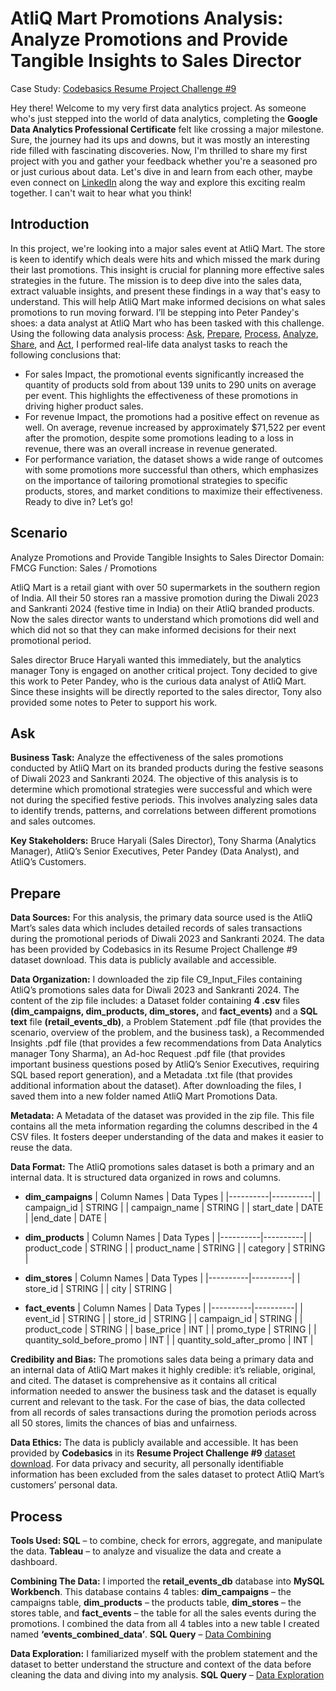 # AtliQ Mart Promotions Analysis: Analyze Promotions and Provide Tangible Insights to Sales Director
Case Study: [Codebasics Resume Project Challenge #9](https://codebasics.io/challenge/codebasics-resume-project-challenge)

Hey there! Welcome to my very first data analytics project. As someone who's just stepped into the world of data analytics, completing the **Google Data Analytics Professional Certificate** felt like crossing a major milestone. Sure, the journey had its ups and downs, but it was mostly an interesting ride filled with fascinating discoveries. Now, I'm thrilled to share my first project with you and gather your feedback whether you're a seasoned pro or just curious about data. Let's dive in and learn from each other, maybe even connect on [LinkedIn](www.linkedin.com/in/bridgetoeze/) along the way and explore this exciting realm together. I can't wait to hear what you think! 

## Introduction
In this project, we're looking into a major sales event at AtliQ Mart. The store is keen to identify which deals were hits and which missed the mark during their last promotions. This insight is crucial for planning more effective sales strategies in the future. The mission is to deep dive into the sales data, extract valuable insights, and present these findings in a way that's easy to understand. This will help AtliQ Mart make informed decisions on what sales promotions to run moving forward. 
I’ll be stepping into Peter Pandey's shoes: a data analyst at AtliQ Mart who has been tasked with this challenge. Using the following data analysis process: [Ask](), [Prepare](), [Process](), [Analyze](), [Share](), and [Act](), I performed real-life data analyst tasks to reach the following conclusions that:
-	For sales Impact, the promotional events significantly increased the quantity of products sold from about 139 units to 290 units on average per event. This highlights the effectiveness of these promotions in driving higher product sales.
-	For revenue Impact, the promotions had a positive effect on revenue as well. On average, revenue increased by approximately $71,522 per event after the promotion, despite some promotions leading to a loss in revenue, there was an overall increase in revenue generated.
-	For performance variation, the dataset shows a wide range of outcomes with some promotions more successful than others, which emphasizes on the importance of tailoring promotional strategies to specific products, stores, and market conditions to maximize their effectiveness.
Ready to dive in? Let’s go!

## Scenario
Analyze Promotions and Provide Tangible Insights to Sales Director
Domain: FMCG Function: Sales / Promotions 

AtliQ Mart is a retail giant with over 50 supermarkets in the southern region of India. All their 50 stores ran a massive promotion during the Diwali 2023 and Sankranti 2024 (festive time in India) on their AtliQ branded products. Now the sales director wants to understand which promotions did well and which did not so that they can make informed decisions for their next promotional period. 

Sales director Bruce Haryali wanted this immediately, but the analytics manager Tony is engaged on another critical project. Tony decided to give this work to Peter Pandey, who is the curious data analyst of AtliQ Mart. Since these insights will be directly reported to the sales director, Tony also provided some notes to Peter to support his work.

## Ask
**Business Task:** Analyze the effectiveness of the sales promotions conducted by AtliQ Mart on its branded products during the festive seasons of Diwali 2023 and Sankranti 2024. The objective of this analysis is to determine which promotional strategies were successful and which were not during the specified festive periods. This involves analyzing sales data to identify trends, patterns, and correlations between different promotions and sales outcomes. 

**Key Stakeholders:** Bruce Haryali (Sales Director), Tony Sharma (Analytics Manager), AtliQ’s Senior Executives, Peter Pandey (Data Analyst), and AtliQ’s Customers.

## Prepare
**Data Sources:** For this analysis, the primary data source used is the AtliQ Mart’s sales data which includes detailed records of sales transactions during the promotional periods of Diwali 2023 and Sankranti 2024. The data has been provided by Codebasics in its Resume Project Challenge #9 dataset download. This data is publicly available and accessible. 

**Data Organization:** I downloaded the zip file C9_Input_Files containing AtliQ’s promotions sales data for Diwali 2023 and Sankranti 2024. The content of the zip file includes: a Dataset folder containing **4 .csv** files **(dim_campaigns, dim_products, dim_stores,** and **fact_events)** and a **SQL text** file **(retail_events_db)**, a Problem Statement .pdf file (that provides the scenario, overview of the problem, and the business task), a Recommended Insights .pdf file (that provides a few recommendations from Data Analytics manager Tony Sharma), an Ad-hoc Request .pdf file (that provides important business questions posed by AtliQ’s Senior Executives, requiring SQL based report generation), and a Metadata .txt file (that provides additional information about the dataset). After downloading the files, I saved them into a new folder named AtliQ Mart Promotions Data.

**Metadata:** A Metadata of the  dataset was provided in the zip file. This file contains all the meta information regarding the columns described in the 4 CSV files.  It fosters deeper understanding of the data and makes it easier to reuse the data. 

**Data Format:** The AtliQ promotions sales dataset is both a primary and an internal data. It is structured data organized in rows and columns. 

- **dim_campaigns**
  | Column Names | Data Types |
  |----------|----------|
  | campaign_id | STRING |
  | campaign_name | STRING |
  | start_date | DATE |
  |end_date | DATE |

- **dim_products**
  | Column Names | Data Types |
  |----------|----------|
  | product_code | STRING |
  | product_name | STRING |
  | category | STRING |

- **dim_stores**
  | Column Names | Data Types |
  |----------|----------|
  | store_id | STRING |
  | city | STRING |

- **fact_events**
  | Column Names | Data Types |
  |----------|----------|
  | event_id | STRING |
  | store_id | STRING |
  | campaign_id | STRING |
  | product_code | STRING |
  | base_price | INT |
  | promo_type | STRING |
  | quantity_sold_before_promo | INT |
  | quantity_sold_after_promo | INT |

**Credibility and Bias:** The promotions sales data being a primary data and an internal data of AtliQ Mart makes it highly credible: it’s reliable, original, and cited. The dataset is comprehensive as it contains all critical information needed to answer the business task and the dataset is equally current and relevant to the task. For the case of bias, the data collected from all records of sales transactions during the promotion periods across all 50 stores, limits the chances of bias and unfairness.

**Data Ethics:** The data is publicly available and accessible. It has been provided by **Codebasics** in its **Resume Project Challenge #9** [dataset download](https://codebasics.io/challenge/codebasics-resume-project-challenge). For data privacy and security, all personally identifiable information has been excluded from the sales dataset to protect AtliQ Mart’s customers’ personal data. 

## Process
**Tools Used: SQL** – to combine, check for errors, aggregate, and manipulate the data. **Tableau** – to analyze and visualize the data and create a dashboard. 

**Combining The Data:** I imported the **retail_events_db** database into **MySQL Workbench**. This database contains 4 tables: **dim_campaigns** – the campaigns table, **dim_products** – the products table, **dim_stores** – the stores table, and **fact_events** – the table for all the sales events during the promotions. I combined the data from all 4 tables into a new table I created named **‘events_combined_data’**. 
**SQL Query** – [Data Combining]()

**Data Exploration:** I familiarized myself with the problem statement and the dataset to better understand the structure and context of the data before cleaning the data and diving into my analysis. 
**SQL Query** – [Data Exploration]()






